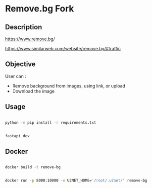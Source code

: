 # Remove.bg Fork


## Description

https://www.remove.bg/

https://www.similarweb.com/website/remove.bg/#traffic


## Objective

User can : 

- Remove background from images, using link, or upload
- Download the image

## Usage

```` bash

python -m pip install -r requirements.txt


fastapi dev

````

## Docker


```` bash 

docker build -t remove-bg


docker run -p 8000:10000 -e U2NET_HOME='/root/.u2net/' remove-bg


````
